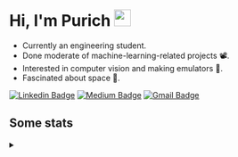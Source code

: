 <h1 align="left">Hi, I'm Purich
<img src="https://media.giphy.com/media/hvRJCLFzcasrR4ia7z/giphy.gif" width="30px"/></h1>

* Currently an engineering student.
* Done moderate of machine-learning-related projects :film_projector:.
* Interested in computer vision and making emulators :space_invader:.
* Fascinated about space :milky_way:.

[![Linkedin Badge](https://img.shields.io/badge/-Purich-blue?style=flat-square&logo=Linkedin&logoColor=white&link=https://www.linkedin.com/in/purich-siritip-16b3b3255/)](https://www.linkedin.com/in/purich-siritip-16b3b3255) [![Medium Badge](https://img.shields.io/badge/-@purich-gray?style=flat-square&labelColor=000000&logo=Medium&link=https://medium.com/@phuritsiritip)](https://medium.com/@phuritsiritip)
[![Gmail Badge](https://img.shields.io/badge/-mark.phurit@gmail.com-c14438?style=flat-square&logo=Gmail&logoColor=white&link=mailto:mark.phurit@gmail.com)](mailto:mark.phurit@gmail.com)

## Some stats

<details>
  <summary></summary>
  
  <!--START_SECTION:waka-->
**I'm an Early 🐤** 

```text
🌞 Morning                663 commits         █████████░░░░░░░░░░░░░░░░   36.19 % 
🌆 Daytime                563 commits         ████████░░░░░░░░░░░░░░░░░   30.73 % 
🌃 Evening                534 commits         ███████░░░░░░░░░░░░░░░░░░   29.15 % 
🌙 Night                  72 commits          █░░░░░░░░░░░░░░░░░░░░░░░░   03.93 % 
```


📊 **This Week I Spent My Time On** 

```text
💬 Programming Languages: 
HTML                     35 mins             ████████░░░░░░░░░░░░░░░░░   32.88 % 
JavaScript               34 mins             ████████░░░░░░░░░░░░░░░░░   31.82 % 
Java                     24 mins             ██████░░░░░░░░░░░░░░░░░░░   22.48 % 
Text                     12 mins             ███░░░░░░░░░░░░░░░░░░░░░░   11.03 % 
CSS                      1 min               ░░░░░░░░░░░░░░░░░░░░░░░░░   01.27 % 

🐱‍💻 Projects: 
task1                    1 hr                ██████████████░░░░░░░░░░░   55.96 % 
AdvComProject            36 mins             ████████░░░░░░░░░░░░░░░░░   33.27 % 
JSFlow                   5 mins              █░░░░░░░░░░░░░░░░░░░░░░░░   04.81 % 
Weather Animation        3 mins              █░░░░░░░░░░░░░░░░░░░░░░░░   03.02 % 
Lab08                    1 min               ░░░░░░░░░░░░░░░░░░░░░░░░░   01.16 % 
```


<!--END_SECTION:waka-->

  <!--START_SECTION:waka-simple-->

```text
From: 19 January 2023 - To: 06 December 2023

Total Time: 144 hrs 8 mins

Python         112 hrs 41 mins ███████████████████▓░░░░░   78.18 %
Java           14 hrs 43 mins  ██▓░░░░░░░░░░░░░░░░░░░░░░   10.22 %
GDScript3      4 hrs 25 mins   ▓░░░░░░░░░░░░░░░░░░░░░░░░   03.07 %
C++            1 hr 42 mins    ▒░░░░░░░░░░░░░░░░░░░░░░░░   01.19 %
HTML           1 hr 30 mins    ▒░░░░░░░░░░░░░░░░░░░░░░░░   01.04 %
TSQL           1 hr 22 mins    ▒░░░░░░░░░░░░░░░░░░░░░░░░   00.96 %
```

<!--END_SECTION:waka-simple-->

  <!--![Anurag's GitHub stats](https://github-readme-stats.vercel.app/api?username=vikimark&show_icons=true&theme=gruvbox_light)-->
  
</details>

<!--
**vikimark/vikimark** is a ✨ _special_ ✨ repository because its `README.md` (this file) appears on your GitHub profile.

Here are some ideas to get you started:

- 🔭 I’m currently working on ...
- 🌱 I’m currently learning ...
- 👯 I’m looking to collaborate on ...
- 🤔 I’m looking for help with ...
- 💬 Ask me about ...
- 📫 How to reach me: ...
- 😄 Pronouns: ...
- ⚡ Fun fact: ...
-->
